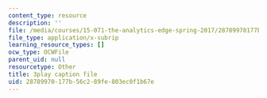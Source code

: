 ```yaml
---
content_type: resource
description: ''
file: /media/courses/15-071-the-analytics-edge-spring-2017/28789970177b56c289fe803ec0f1b67e_NZbQZVMDeEc.vtt
file_type: application/x-subrip
learning_resource_types: []
ocw_type: OCWFile
parent_uid: null
resourcetype: Other
title: 3play caption file
uid: 28789970-177b-56c2-89fe-803ec0f1b67e
---
```

